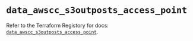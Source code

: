 # `data_awscc_s3outposts_access_point`

Refer to the Terraform Registory for docs: [`data_awscc_s3outposts_access_point`](https://registry.terraform.io/providers/hashicorp/awscc/0.70.0/docs/data-sources/s3outposts_access_point).
